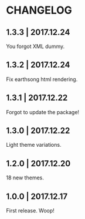 # CHANGELOG

## 1.3.3 | 2017.12.24

You forgot XML dummy.

## 1.3.2 | 2017.12.24

Fix earthsong html rendering.

## 1.3.1 | 2017.12.22

Forgot to update the package!

## 1.3.0 | 2017.12.22

Light theme variations.

## 1.2.0 | 2017.12.20

18 new themes.

## 1.0.0 | 2017.12.17

First release. Woop!